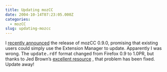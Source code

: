```yaml
---
title: Updating mozCC
date: 2004-10-14T07:23:05.000Z
categories:
  - mozCC
slug: updating-mozcc
---
```

I [recently announced][1]  the release of mozCC 0.9.0, promising that existing users could simply use the Extension Manager to update. Apparently I was wrong. The <tt class="docutils literal">update.rdf</tt> format changed from Firefox 0.9 to 1.<span class="caps">0PR</span>, but thanks to Jed Brown’s [excellent resource][2] , that problem has been fixed. Update away!



 [1]: http://yergler.net/blog/archives/2004/10/11/mozcc-update
 [2]: http://jedbrown.net/mozilla/EM/
